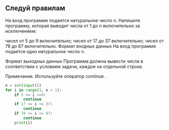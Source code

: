 ## Следуй правилам
На вход программе подается натуральное число n. Напишите программу, которая выводит числа от 1 до n включительно за исключением:

чисел от 5 до 9 включительно;
чисел от 17 до 37 включительно;
чисел от 78 до 87 включительно.
Формат входных данных
На вход программе подается одно натуральное число n.

Формат выходных данных
Программа должна вывести числа в соответствии с условием задачи, каждое на отдельной строке.

Примечание. Используйте оператор continue .

```python
n = int(input())
for i in range(1, n + 1):
    if 5 <= i <=9:
        continue
    if 17 <= i <= 37:
        continue
    if 78 <= i <= 87:
        continue
    print(i)
```